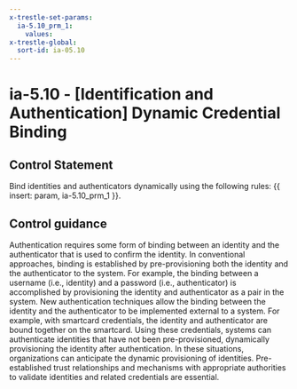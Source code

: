 ```yaml
---
x-trestle-set-params:
  ia-5.10_prm_1:
    values:
x-trestle-global:
  sort-id: ia-05.10
---
```


# ia-5.10 - \[Identification and Authentication\] Dynamic Credential Binding

## Control Statement

Bind identities and authenticators dynamically using the following rules: {{ insert: param, ia-5.10_prm_1 }}.

## Control guidance

Authentication requires some form of binding between an identity and the authenticator that is used to confirm the identity. In conventional approaches, binding is established by pre-provisioning both the identity and the authenticator to the system. For example, the binding between a username (i.e., identity) and a password (i.e., authenticator) is accomplished by provisioning the identity and authenticator as a pair in the system. New authentication techniques allow the binding between the identity and the authenticator to be implemented external to a system. For example, with smartcard credentials, the identity and authenticator are bound together on the smartcard. Using these credentials, systems can authenticate identities that have not been pre-provisioned, dynamically provisioning the identity after authentication. In these situations, organizations can anticipate the dynamic provisioning of identities. Pre-established trust relationships and mechanisms with appropriate authorities to validate identities and related credentials are essential.
